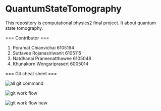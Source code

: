# QuantumStateTomography
This repository is computational physics2 final project. It about quantum state tomography.

=== Contributor ===
1. Poramat Chianvichai 6105194
2. Suttavee Rojanasiriwanit 6105115
3. Natdhanai Praneenatthawee 6105048
4. Khunakorn Wongsriprasert 6005014

=== Git cheat sheet ===

![all git command](https://user-images.githubusercontent.com/64681582/141238399-2aa87158-4c5c-48b0-b11c-32950e2bcf77.PNG)

![git work flow](https://user-images.githubusercontent.com/64681582/141241684-7568cf47-4219-4b7d-a7d0-2b8af2c60eb8.png)

![git work flow new](https://user-images.githubusercontent.com/64681582/141404925-583ec9d4-9a6c-4d3f-baad-ac24762aabf3.PNG)
